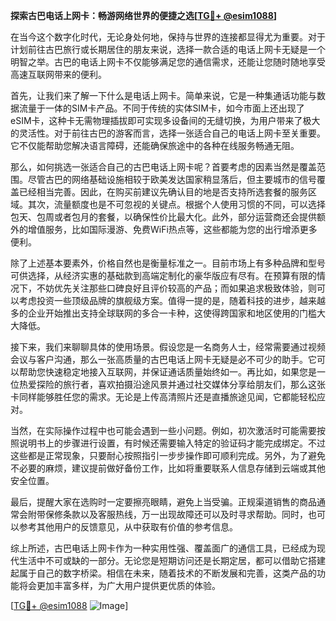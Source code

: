 **探索古巴电话上网卡：畅游网络世界的便捷之选[[TG💪+ @esim1088](https://t.me/s/esim1088)]**

在当今这个数字化时代，无论身处何地，保持与世界的连接都显得尤为重要。对于计划前往古巴旅行或长期居住的朋友来说，选择一款合适的电话上网卡无疑是一个明智之举。古巴的电话上网卡不仅能够满足您的通信需求，还能让您随时随地享受高速互联网带来的便利。

首先，让我们来了解一下什么是电话上网卡。简单来说，它是一种集通话功能与数据流量于一体的SIM卡产品。不同于传统的实体SIM卡，如今市面上还出现了eSIM卡，这种卡无需物理插拔即可实现多设备间的无缝切换，为用户带来了极大的灵活性。对于前往古巴的游客而言，选择一张适合自己的电话上网卡至关重要。它不仅能帮助您解决语言障碍，还能确保旅途中的各种在线服务畅通无阻。

那么，如何挑选一张适合自己的古巴电话上网卡呢？首要考虑的因素当然是覆盖范围。尽管古巴的网络基础设施相较于欧美发达国家稍显落后，但主要城市的信号覆盖已经相当完善。因此，在购买前建议先确认目的地是否支持所选套餐的服务区域。其次，流量额度也是不可忽视的关键点。根据个人使用习惯的不同，可以选择包天、包周或者包月的套餐，以确保性价比最大化。此外，部分运营商还会提供额外的增值服务，比如国际漫游、免费WiFi热点等，这些都能为您的出行增添更多便利。

除了上述基本要素外，价格自然也是衡量标准之一。目前市场上有多种品牌和型号可供选择，从经济实惠的基础款到高端定制化的豪华版应有尽有。在预算有限的情况下，不妨优先关注那些口碑良好且评价较高的产品；而如果追求极致体验，则可以考虑投资一些顶级品牌的旗舰级方案。值得一提的是，随着科技的进步，越来越多的企业开始推出支持全球联网的多合一卡种，这使得跨国家和地区使用的门槛大大降低。

接下来，我们来聊聊具体的使用场景。假设您是一名商务人士，经常需要通过视频会议与客户沟通，那么一张高质量的古巴电话上网卡无疑是必不可少的助手。它可以帮助您快速稳定地接入互联网，并保证通话质量始终如一。再比如，如果您是一位热爱探险的旅行者，喜欢拍摄沿途风景并通过社交媒体分享给朋友们，那么这张卡同样能够胜任您的需求。无论是上传高清照片还是直播旅途见闻，它都能轻松应对。

当然，在实际操作过程中也可能会遇到一些小问题。例如，初次激活时可能需要按照说明书上的步骤进行设置，有时候还需要输入特定的验证码才能完成绑定。不过这些都是正常现象，只要耐心按照指引一步步操作即可顺利完成。另外，为了避免不必要的麻烦，建议提前做好备份工作，比如将重要联系人信息存储到云端或其他安全位置。

最后，提醒大家在选购时一定要擦亮眼睛，避免上当受骗。正规渠道销售的商品通常会附带保修条款以及客服热线，万一出现故障还可以及时寻求帮助。同时，也可以参考其他用户的反馈意见，从中获取有价值的参考信息。

综上所述，古巴电话上网卡作为一种实用性强、覆盖面广的通信工具，已经成为现代生活中不可或缺的一部分。无论您是短期访问还是长期定居，都可以借助它搭建起属于自己的数字桥梁。相信在未来，随着技术的不断发展和完善，这类产品的功能将会更加丰富多样，为广大用户提供更优质的体验。

[[TG💪+ @esim1088](https://t.me/s/esim1088) ![Image](https://i.postimg.cc/4NQfJmqS/Snipaste-2025-05-13-00-14-12.png)]